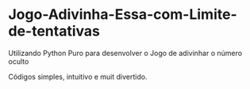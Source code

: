 # Jogo-Adivinha-Essa-com-Limite-de-tentativas

Utilizando Python Puro para desenvolver o Jogo de adivinhar o número oculto

Códigos simples, intuitivo e muit divertido.
